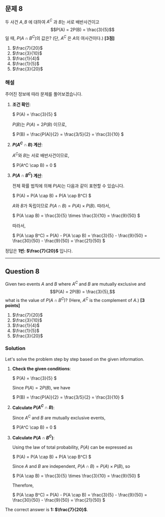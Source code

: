 ## 문제 8
두 사건 $A, B$ 에 대하여 $A^C$ 과 $B$는 서로 배반사건이고
$$P(A) = 2P(B) = \frac{3}{5}$$
일 때, $P(A \cap B^C)$의 값은? (단, $A^C$ 은 $A$의 여사건이다.) **[3점]**

1. $\frac{7}{20}$  
2. $\frac{3}{10}$  
3. $\frac{1}{4}$  
4. $\frac{1}{5}$  
5. $\frac{3}{20}$

### 해설
주어진 정보에 따라 문제를 풀어보겠습니다.

1. **조건 확인**:

   $
   P(A) = \frac{3}{5}
   $

   $P(B)$는 $P(A) = 2P(B)$ 이므로,

   $
   P(B) = \frac{P(A)}{2} = \frac{3/5}{2} = \frac{3}{10}
   $

2. **$P(A^C \cap B)$ 계산**:

   $A^C$와 $B$는 서로 배반사건이므로,

   $
   P(A^C \cap B) = 0
   $

3. **$P(A \cap B^C)$ 계산**:

   전체 확률 법칙에 의해 $P(A)$는 다음과 같이 표현할 수 있습니다.

   $
   P(A) = P(A \cap B) + P(A \cap B^C)
   $

   $A$와 $B$가 독립이므로 $P(A \cap B) = P(A) \times P(B)$. 따라서,

   $
   P(A \cap B) = \frac{3}{5} \times \frac{3}{10} = \frac{9}{50}
   $

   따라서,

   $
   P(A \cap B^C) = P(A) - P(A \cap B) = \frac{3}{5} - \frac{9}{50} = \frac{30}{50} - \frac{9}{50} = \frac{21}{50}
   $

정답은 **1번: $\frac{7}{20}$** 입니다.

---

## Question 8
Given two events $A$ and $B$ where $A^C$ and $B$ are mutually exclusive and
$$P(A) = 2P(B) = \frac{3}{5},$$
what is the value of $P(A \cap B^C)$? (Here, $A^C$ is the complement of $A$.) **[3 points]**

1. $\frac{7}{20}$  
2. $\frac{3}{10}$  
3. $\frac{1}{4}$  
4. $\frac{1}{5}$  
5. $\frac{3}{20}$

### Solution
Let's solve the problem step by step based on the given information.

1. **Check the given conditions**:

   $
   P(A) = \frac{3}{5}
   $

   Since $P(A) = 2P(B)$, we have

   $
   P(B) = \frac{P(A)}{2} = \frac{3/5}{2} = \frac{3}{10}
   $

2. **Calculate $P(A^C \cap B)$**:

   Since $A^C$ and $B$ are mutually exclusive events,

   $
   P(A^C \cap B) = 0
   $

3. **Calculate $P(A \cap B^C)$**:

   Using the law of total probability, $P(A)$ can be expressed as

   $
   P(A) = P(A \cap B) + P(A \cap B^C)
   $

   Since $A$ and $B$ are independent, $P(A \cap B) = P(A) \times P(B)$, so

   $
   P(A \cap B) = \frac{3}{5} \times \frac{3}{10} = \frac{9}{50}
   $

   Therefore,

   $
   P(A \cap B^C) = P(A) - P(A \cap B) = \frac{3}{5} - \frac{9}{50} = \frac{30}{50} - \frac{9}{50} = \frac{21}{50}
   $

The correct answer is **1: $\frac{7}{20}$**.
